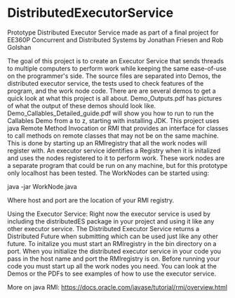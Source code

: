 # DistributedExecutorService
Prototype Distributed Executor Service made as part of a final project for EE360P Concurrent and Distributed Systems by Jonathan Friesen and Rob Golshan

The goal of this project is to create an Executor Service that sends threads to multiple computers to perform work while keeping the same ease-of-use on 
  the programmer's side.
The source files are separated into Demos, the distributed executor service, the tests used to check features of the program, and the work node code.
There are are several demos to get a quick look at what this project is all about. Demo_Outputs.pdf has pictures of what the output of these demos should
  look like. Demo_Callables_Detailed_guide.pdf will show you how to run to run the Callables Demo from a to z, starting with installing JDK. 
This project uses java Remote Method Invocation or RMI that provides an interface for classes to call methods on remote classes that may not be on the 
  same machine. This is done by starting up an RMIregistry that all the work nodes will register with. An executor service identifies a Registry
  when it is initalized and uses the nodes registered to it to perform work. These work nodes are a separate program that could be run on any machine,
  but for this prototype only localhost has been tested. The WorkNodes can be started using:

  java -jar WorkNode.java <host> <port>

  Where host and port are the location of your RMI registry.

Using the Executor Service:
  Right now the executor service is used by including the distributedES package in your project and using it like any other executor service. 
  The Distributed Executor Service returns a Distributed Future when submitting which can be used just like any other future.
  To initalize you must start an RMIregistry in the bin directory on a port.
  When you initialize the distributed executor service in your code you pass in the host name and port the RMIregistry is on.
  Before running your code you must start up all the work nodes you need. 
  You can look at the Demos or the PDFs to see examples of how to use the executor service.
  
More on java RMI: https://docs.oracle.com/javase/tutorial/rmi/overview.html
